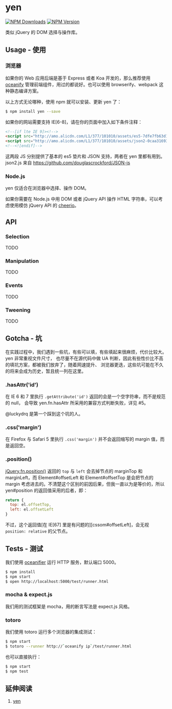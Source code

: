 # yen

[![NPM Downloads](https://img.shields.io/npm/dm/yen.svg?style=flat)](https://www.npmjs.com/package/yen) 
[![NPM Version](http://img.shields.io/npm/v/yen.svg?style=flat)](https://www.npmjs.com/package/yen) 

类似 jQuery 的 DOM 选择与操作库。


## Usage - 使用

### 浏览器

如果你的 Web 应用后端是基于 Express 或者 Koa 开发的，那么推荐使用 [oceanify][oceanify]
管理前端组件，用过的都说好。也可以使用 browserify、webpack 这种静态编译方案。

以上方式无论哪种，使用 npm 就可以安装、更新 yen 了：

```bash
$ npm install yen --save
```

如果你的网站需要支持 IE[6-8]，请在你的页面中加入如下条件注释：

```html
<!--[if lte IE 9]><!-->
<script src="http://amo.alicdn.com/L1/377/101010/assets/es5-7dfe7fb63d161c704e2f35874957b921.js"></script>
<script src="http://amo.alicdn.com/L1/377/101010/assets/json2-0caa31693309e1d7afbb55b0b2b0410e.js"></script>
<!--<![endif]-->
```

这两段 JS 分别提供了基本的 es5 垫片和 JSON 支持，两者在 yen 里都有用到。json2.js 来自
<https://github.com/douglascrockford/JSON-js>


### Node.js

yen 仅适合在浏览器中选择、操作 DOM。

如果你需要在 Node.js 中用 DOM 或者 jQuery API 操作 HTML 字符串，可以考虑使用模仿
jQuery API 的 [cheerio][cheerio]。


## API

### Selection

TODO

### Manipulation

TODO

### Events

TODO

### Tweening

TODO


## Gotcha - 坑

在实践过程中，我们遇到一些坑，有些可以填，有些填起来很麻烦，代价比较大。yen 非常重视文件尺寸，
也尽量不在源代码中做 UA 判断，因此有些性价比不高的填坑方案，都被我们放弃了，随着网速提升、
浏览器更迭，这些坑可能在不久的将来会成为历史，暂且统一列在这里。


### .hasAttr('id')

在 IE 6 和 7 里执行 `.getAttribute('id')` 返回的会是一个空字符串，而不是规范的 null，
会导致 yen.fn.hasAttr 所采用的兼容方式判断失败，详见 #5。

@luckydrq 是第一个踩到这个坑的人。


### .css('margin')

在 Firefox 与 Safari 5 里执行 `.css('margin')` 并不会返回缩写的 margin 值，而是返回空。


### .position()

[jQuery.fn.position()][jQuery#position] 返回的 `top` 与 `left` 会去掉节点的
marginTop 和 marginLeft，而 Element#offsetLeft 和 Element#offsetTop 是会把节点的
margin 考虑进去的。不清楚这个区别的前因后果，但我一直以为是等价的，所以 yen#position
的返回值采用的后者，即：

```js
return {
  top: el.offsetTop,
  left: el.offsetLeft
}
```

不过，这个返回值[在 IE[67] 里是有问题的][cssom#offsetLeft]，会无视 `position: relative`
的父节点。


## Tests - 测试

我们使用 [oceanifier][oceanifier] 运行 HTTP 服务，默认端口 5000。

```bash
$ npm install
$ npm start
$ open http://localhost:5000/test/runner.html
```


### mocha & expect.js

我们用的测试框架是 mocha，用的断言写法是 expect.js 风格。


### totoro

我们使用 totoro 运行多个浏览器的集成测试：

```bash
$ npm start
$ totoro --runner http://`oceanify ip`/test/runner.html
```

也可以直接执行：

```bash
$ npm start
$ npm test
```


## 延伸阅读

1. [yen][1]


[cheerio]: https://github.com/cheeriojs/cheerio
[oceanify]: https://github.com/erzu/oceanify
[oceanifier]: https://github.com/erzu/oceanifier
[jQuery#position]: http://api.jquery.com/position/
[1]: http://cyj.me/f2e/2015/05/25/yen/
